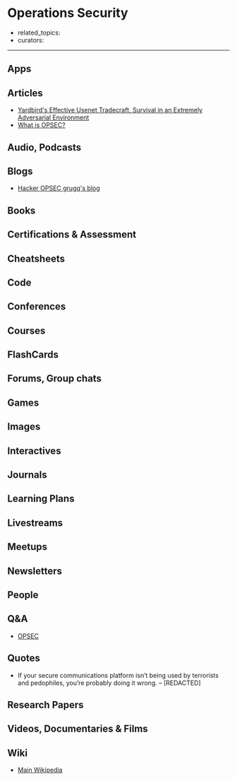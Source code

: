 # Operations Security

- related_topics:
- curators:

------

## Apps

## Articles
- [Yardbird's Effective Usenet Tradecraft, Survival in an Extremely Adversarial Environment](http://grugq.github.io/blog/2013/12/01/yardbirds-effective-usenet-tradecraft/)
- [What is OPSEC?](http://grugq.github.io/presentations/Keynote_The_Grugq_-_OPSEC_for_Russians.pdf)

## Audio, Podcasts

## Blogs

- [Hacker OPSEC grugq's blog](http://grugq.github.io/blog/)

## Books

## Certifications & Assessment

## Cheatsheets

## Code

## Conferences

## Courses

## FlashCards

## Forums, Group chats

## Games

## Images

## Interactives

## Journals

## Learning Plans

## Livestreams

## Meetups

## Newsletters

## People

## Q&A

- [OPSEC](https://security.stackexchange.com)

## Quotes

- If your secure communications platform isn’t being used by terrorists and pedophiles, you’re probably doing it wrong. – [REDACTED]

## Research Papers

## Videos, Documentaries & Films

## Wiki

- [Main Wikipedia](https://en.wikipedia.org/wiki/Operations_security)

